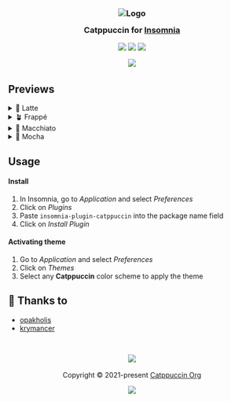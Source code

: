 <h3 align="center">
    <img src="https://raw.githubusercontent.com/catppuccin/catppuccin/main/assets/logos/exports/1544x1544_circle.png" width="100" alt="Logo"/><br/>
	<img src="https://raw.githubusercontent.com/catppuccin/catppuccin/main/assets/misc/transparent.png" height="30" width="0px"/>
	Catppuccin for <a href="https://insomnia.rest/">Insomnia</a>
    <img src="https://raw.githubusercontent.com/catppuccin/catppuccin/main/assets/misc/transparent.png" height="30" width="0px"/>
</h3>

<p align="center">
    <a href="https://github.com/catppuccin/insomnia/stargazers"><img src="https://img.shields.io/github/stars/catppuccin/insomnia?colorA=363a4f&colorB=b7bdf8&style=for-the-badge"></a>
	<a href="https://github.com/catppuccin/insomnia/issues"><img src="https://img.shields.io/github/issues/catppuccin/insomnia?colorA=363a4f&colorB=f5a97f&style=for-the-badge"></a>
	<a href="https://github.com/catppuccin/insomnia/contributors"><img src="https://img.shields.io/github/contributors/catppuccin/insomnia?colorA=363a4f&colorB=a6da95&style=for-the-badge"></a>
</p>

<p align="center">
	<img src="https://raw.githubusercontent.com/catppuccin/insmonia/main/assets/previews/preview.webp"/>
</p>

## Previews

<details>
<summary>🌻 Latte</summary>
<img src="https://raw.githubusercontent.com/catppuccin/insomnia/main/assets/previews/latte.webp"/>
</details>
<details>
<summary>🪴 Frappé</summary>
<img src="https://raw.githubusercontent.com/catppuccin/insomnia/main/assets/previews/frappe.webp"/>
</details>
<details>
<summary>🌺 Macchiato</summary>
<img src="https://raw.githubusercontent.com/catppuccin/insomnia/main/assets/previews/macchiato.webp"/>
</details>
<details>
<summary>🌿 Mocha</summary>
<img src="https://raw.githubusercontent.com/catppuccin/insomnia/main/assets/previews/mocha.webp"/>
</details>

## Usage

#### Install

1. In Insomnia, go to _Application_ and select _Preferences_
2. Click on _Plugins_
3. Paste `insomnia-plugin-catppuccin` into the package name field
4. Click on _Install Plugin_

#### Activating theme

1. Go to _Application_ and select _Preferences_
2. Click on _Themes_
3. Select any **Catppuccin** color scheme to apply the theme

## 💝 Thanks to

- [opakholis](https://github.com/opakholis)
- [krymancer](https://github.com/krymancer)

&nbsp;

<p align="center">
    <img src="https://raw.githubusercontent.com/catppuccin/catppuccin/main/assets/footers/gray0_ctp_on_line.svg?sanitize=true" />
</p>

<p align="center">
    Copyright &copy; 2021-present <a href="https://github.com/catppuccin" target="_blank">Catppuccin Org</a>
</p>

<p align="center">
    <a href="https://github.com/catppuccin/catppuccin/blob/main/LICENSE"><img src="https://img.shields.io/static/v1.svg?style=for-the-badge&label=License&message=MIT&logoColor=d9e0ee&colorA=363a4f&colorB=b7bdf8"/></a>
</p>
